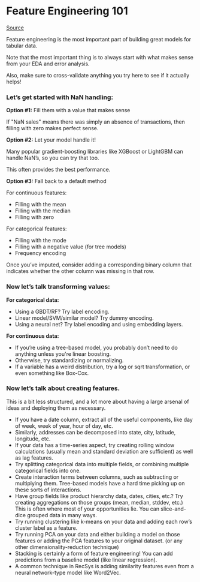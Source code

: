 # Feature Engineering 101

[Source](https://twitter.com/marktenenholtz/status/1605911055170822145)

Feature engineering is the most important part of building great models for tabular data.

Note that the most important thing is to always start with what makes sense from your EDA and error analysis.

Also, make sure to cross-validate anything you try here to see if it actually helps!

### Let’s get started with NaN handling:

**Option #1:** Fill them with a value that makes sense

If "NaN sales" means there was simply an absence of transactions, then filling with zero makes perfect sense.

**Option #2:** Let your model handle it!

Many popular gradient-boosting libraries like XGBoost or LightGBM can handle NaN’s, so you can try that too.

This often provides the best performance.

**Option #3:** Fall back to a default method

For continuous features:

- Filling with the mean
- Filling with the median
- Filling with zero

For categorical features:

- Filling with the mode
- Filling with a negative value (for tree models)
- Frequency encoding

Once you’ve imputed, consider adding a corresponding binary column that indicates whether the other column was missing in that row.

### Now let’s talk transforming values:

**For categorical data:**

- Using a GBDT/RF? Try label encoding.
- Linear model/SVM/similar model? Try dummy encoding.
- Using a neural net? Try label encoding and using embedding layers.

**For continuous data:**

- If you’re using a tree-based model, you probably don’t need to do anything unless you're linear boosting.
- Otherwise, try standardizing or normalizing.
- If a variable has a weird distribution, try a log or sqrt transformation, or even something like Box-Cox.

### Now let’s talk about creating features.

This is a bit less structured, and a lot more about having a large arsenal of ideas and deploying them as necessary.

- If you have a date column, extract all of the useful components, like day of week, week of year, hour of day, etc.
- Similarly, addresses can be decomposed into state, city, latitude, longitude, etc.
- If your data has a time-series aspect, try creating rolling window calculations (usually mean and standard deviation are sufficient) as well as lag features.
- Try splitting categorical data into multiple fields, or combining multiple categorical fields into one.
- Create interaction terms between columns, such as subtracting or multiplying them. Tree-based models have a hard time picking up on these sorts of interactions.
- Have group fields like product hierarchy data, dates, cities, etc.? Try creating aggregations on those groups (mean, median, stddev, etc.) This is often where most of your opportunities lie. You can slice-and-dice grouped data in many ways.
- Try running clustering like k-means on your data and adding each row’s cluster label as a feature.
- Try running PCA on your data and either building a model on those features or adding the PCA features to your original dataset. (or any other dimensionality-reduction technique)
- Stacking is certainly a form of feature engineering! You can add predictions from a baseline model (like linear regression).
- A common technique in RecSys is adding similarity features even from a neural network-type model like Word2Vec.
